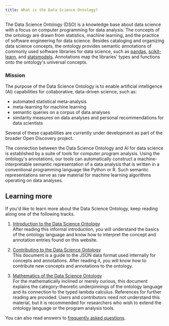 ```yaml
---
title: What is the Data Science Ontology?
---
```


The Data Science Ontology (DSO) is a knowledge base about data science with a focus on computer programming for data analysis. The concepts of the ontology are drawn from statistics, machine learning, and the practice of software engineering for data science. Besides cataloging and organizing data science concepts, the ontology provides semantic annotations of commonly used software libraries for data science, such as [pandas](https://pandas.pydata.org/), [scikit-learn](http://scikit-learn.org/), and [statsmodels](http://www.statsmodels.org/). Annotations map the libraries' types and functions onto the ontology's universal concepts.

### Mission

The purpose of the Data Science Ontology is to enable artificial intelligence (AI) capabilities for collaborative, data-driven science, such as:

- automated statistical meta-analysis
- meta-learning for machine learning
- semantic queries on a corpus of data analyses
- similarity measures on data analyses and personal recommendations for data scientists

Several of these capabilities are currently under development as part of the broader Open Discovery project.

The connection between the Data Science Ontology and AI for data science is established by a suite of tools for computer program analysis. Using the ontology's annotations, our tools can automatically construct a machine-interpretable semantic representation of a data analysis that is written in a conventional programming language like Python or R. Such semantic representations serve as raw material for machine learning algorithms operating on data analyses.

## Learning more

If you'd like to learn more about the Data Science Ontology, keep reading along one of the following tracks.

1. [Introduction to the Data Science Ontology](/help/intro)  
   After reading this informal introduction, you will understand the basics of the ontology language and know how to interpret the concept and annotation entries found on this website.

2. [Contributing to the Data Science Ontology](/help/contribute)  
   This document is a guide to the JSON data format used internally for concepts and annotations. After reading it, you will know how to contribute new concepts and annotations to the ontology.

3. [Mathematics of the Data Science Ontology](/help/math)  
   For the mathematically inclined or merely curious, this document explains the category-theoretic underpinnings of the ontology language and its connection to the typed lambda calculus. References for further reading are provided. Users and contributors need not understand this material, but it is recommended for researchers who wish to extend the ontology language or the program analysis tools.

You can also read answers to [frequently asked questions](/help/faq).
